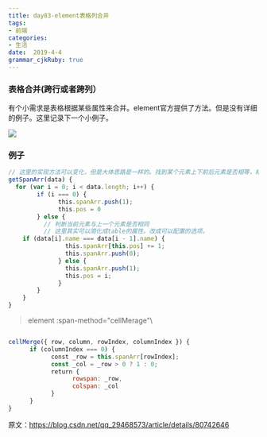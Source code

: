 ```yaml
---
title: day83-element表格列合并
tags: 
- 前端
categories: 
- 生活
date:  2019-4-4
grammar_cjkRuby: true
---
```

### 表格合并(跨行或者跨列）
有个小需求是表格根据某些属性来合并。element官方提供了方法。但是没有详细的例子。这里记录下一个小例子。

![](https://ws1.sinaimg.cn/large/b15ca614gy1g1qzcrwobaj20dw09iweg.jpg)
<!--more-->
### 例子
```javascript
// 这里的实现方法可以变化，但是大体思路是一样的。找到某个元素上下前后元素是否相等，相等则为0。
getSpanArr(data) {　
  for (var i = 0; i < data.length; i++) {
        if (i === 0) {
              this.spanArr.push(1);
              this.pos = 0
        } else {
          // 判断当前元素与上一个元素是否相同
		  // 这里其实可以简化成table的属性。改成可以配置的选项。
    if (data[i].name === data[i - 1].name) {
                this.spanArr[this.pos] += 1;
                this.spanArr.push(0);
              } else {
                this.spanArr.push(1);
                this.pos = i;
              }
        }
    }
}
```
> element :span-method="cellMerage"\

```javascript

cellMerge({ row, column, rowIndex, columnIndex }) {
      if (columnIndex === 0) {
            const _row = this.spanArr[rowIndex];
            const _col = _row > 0 ? 1 : 0;
            return {
                  rowspan: _row,
                  colspan: _col
            }
      }
}
```
原文：https://blog.csdn.net/qq_29468573/article/details/80742646 

